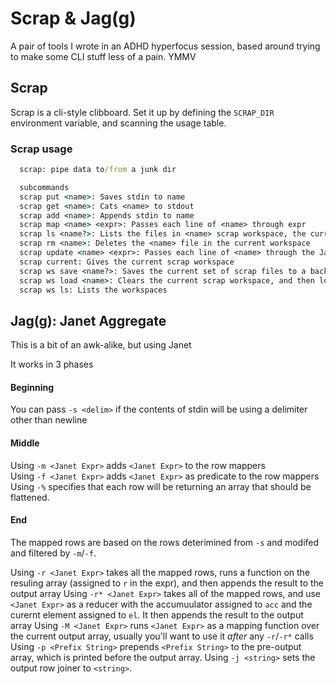 # Scrap & Jag(g)

A pair of tools I wrote in an ADHD hyperfocus session, based around trying to make some CLI stuff less of a pain. YMMV

## Scrap 

Scrap is a cli-style clibboard. Set it up by defining the `SCRAP_DIR` environment variable, and scanning the usage table.

### Scrap usage


```cmd
  scrap: pipe data to/from a junk dir

  subcommands
  scrap put <name>: Saves stdin to name
  scrap get <name>: Cats <name> to stdout
  scrap add <name>: Appends stdin to name
  scrap map <name> <expr>: Passes each line of <name> through expr
  scrap ls <name?>: Lists the files in <name> scrap workspace, the current one if not provided
  scrap rm <name>: Deletes the <name> file in the current workspace
  scrap update <name> <expr>: Passes each line of <name> through the Janet expr <expr>, nil lines are removed
  scrap current: Gives the current scrap workspace
  scrap ws save <name?>: Saves the current set of scrap files to a backup folder. If <name>
  scrap ws load <name>: Clears the current scrap workspace, and then loads the workspace from <name>
  scrap ws ls: Lists the workspaces
```


## Jag(g): Janet Aggregate

This is a bit of an awk-alike, but using Janet

It works in 3 phases

#### Beginning

You can pass `-s <delim>` if the contents of stdin will be using a delimiter other than newline

#### Middle

Using `-m <Janet Expr>` adds `<Janet Expr>` to the row mappers  
Using `-f <Janet Expr>` adds `<Janet Expr>` as predicate to the row mappers
Using `-%` specifies that each row will be returning an array that should be flattened.

#### End

The mapped rows are based on the rows deterimined from `-s` and modifed and filtered by `-m`/`-f`.

Using `-r <Janet Expr>` takes all the mapped rows, runs a function on the resuling array (assigned to `r` in the expr), and then appends the result to the output array
Using `-r* <Janet Expr>` takes all of the mapped rows, and use `<Janet Expr>` as a reducer with the accumuulator assigned to `acc` and the curernt element assigned to `el`. It then appends the result to the output array
Using `-M <Janet Expr>` runs `<Janet Expr>` as a mapping function over the current output array, usually you'll want to use it *after* any `-r`/`-r*` calls
Using `-p <Prefix String>` prepends `<Prefix String>` to the pre-output array, which is printed before the output array.
Using `-j <string>` sets the output row joiner to `<string>`.

